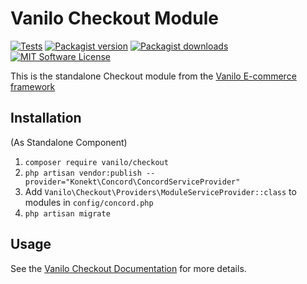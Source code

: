# Vanilo Checkout Module

[![Tests](https://img.shields.io/github/workflow/status/vanilophp/checkout/tests/master?style=flat-square)](https://github.com/vanilophp/checkout/actions?query=workflow%3Atests)
[![Packagist version](https://img.shields.io/packagist/v/vanilo/checkout.svg?style=flat-square)](https://packagist.org/packages/vanilo/checkout)
[![Packagist downloads](https://img.shields.io/packagist/dt/vanilo/checkout.svg?style=flat-square)](https://packagist.org/packages/vanilo/checkout)
[![MIT Software License](https://img.shields.io/badge/license-MIT-blue.svg?style=flat-square)](LICENSE.md)

This is the standalone Checkout module from the [Vanilo E-commerce framework](https://vanilo.io)

## Installation

(As Standalone Component)

1. `composer require vanilo/checkout`
2. `php artisan vendor:publish --provider="Konekt\Concord\ConcordServiceProvider"`
3. Add `Vanilo\Checkout\Providers\ModuleServiceProvider::class` to modules in `config/concord.php`
4. `php artisan migrate`

## Usage

See the [Vanilo Checkout Documentation](https://vanilo.io/docs/master/checkout) for more details.
